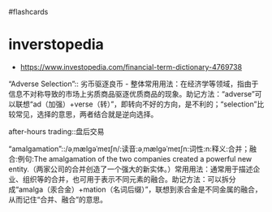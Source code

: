 #flashcards 
# inverstopedia

- https://www.investopedia.com/financial-term-dictionary-4769738

“Adverse Selection”:: 劣币驱逐良币 - 整体常用用法：在经济学等领域，指由于信息不对称导致的市场上劣质商品驱逐优质商品的现象。助记方法：“adverse”可以联想“ad（加强）+verse（转）”，即转向不好的方向，是不利的；“selection”比较常见，选择的意思，两者结合就是逆向选择。
<!--SR:!2024-10-19,3,250-->

after-hours trading::盘后交易
<!--SR:!2024-10-19,3,250-->

“amalgamation”::/əˌmælɡəˈmeɪʃn/:读音:əˌmælɡəˈmeɪʃn:词性:n:释义:合并；融合:例句:The amalgamation of the two companies created a powerful new entity.（两家公司的合并创造了一个强大的新实体。）常用用法：通常用于描述企业、组织等的合并，也可用于表示不同元素的融合。助记方法：可以拆分成“amalga（汞合金）+mation（名词后缀）”，联想到汞合金是不同金属的融合，从而记住“合并、融合”的意思。
<!--SR:!2024-10-19,3,250-->

